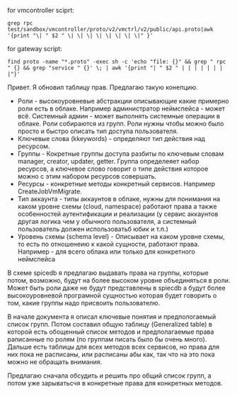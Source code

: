 for vmcontroller sciprt:  
  
```  
grep rpc test/sandbox/vmcontroller/proto/v2/vmctrl/v2/public/api.proto|awk '{print "\| " $2 " \| \| \| \| \| \| \| \|" }'  
```  
  
for gateway script:  
  
```  
find proto -name "*.proto" -exec sh -c 'echo "file: {}" && grep " rpc " {} && grep "service " {}' \; | awk '{print "| " $2 " | | | | | | | |"}'  
```

Привет. Я обновил таблицу прав. Предлагаю такую конепцию.
* Роли - высокоуровневые абстракции описывающие какие примерно роли есть в облаке. Например администратор неймспейса - может всё. Системный админ - может выполнять системные операции в облаке. Роли собираются из групп. Роли нужны чтобы можно было просто и быстро описать тип доступа пользователя.
* Ключевые слова (kkeywords) - определяют тип действия над ресурсом.
* Группы - Кокретные группы доступа разбиты по ключевым словам manager, creator, updater, getter. Группа определеяет набор ресурсов, а ключевое слово говорит о типе действия которое можно с этим набором ресурсов совершать. 
* Ресурсы - конкретные методы конкретный сервисов. Например CreateJobVmMigrate.
* Тип аккаунта - типы аккаунтов в облаке, нужны для понимания на каком уровне схемы (cloud, namespace) работают права а также особенностей аутентификации и реализации (у сервис аккаунтов другая логика чем у обычного пользователя, а системный пользователь должен использоватьб юбик и т.п.)
* Уровень схемы (schema level) - Описывает на каком уровне схемы, то есть по отношенеию к какой сущности, работают права. Например - для всего облака или только для конкретного неймспейса

 В схеме spicedb я предлагаю выдавать права на группы, которые потом, возможно, будут на более высоком уровне объединяться в роли.  Может быть роли даже не будут представлены в spiecdb а будут более высокоуровневой програмной сущностью которая будет говорить о том, какие группы надо присвоить пользователю.

В начале документа я описал ключевые понятия и предпологаемый список групп. Потом составил общую таблицу (Generalized table) в которой есть обощенный список методов и предполагаемые права раписанные по ролям (по группам писать было бы очень много). Дальше есть таблицы для всех методов всех сервисов, но права для них пока не расписаны, или расписаны абы как, так что на это пока можно не обращать внимания.

Предлагаю сначала обсудить и решить про общий список групп, а потом уже зарыватьсчя в конкретные права для конкретных методов.
